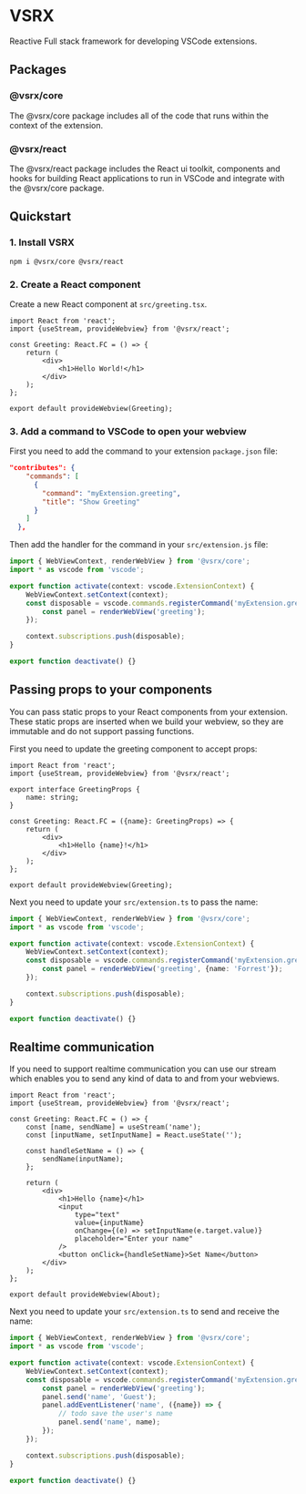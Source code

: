 # VSRX

Reactive Full stack framework for developing VSCode extensions.

## Packages

### @vsrx/core

The @vsrx/core package includes all of the code that runs within the context of the extension.

### @vsrx/react

The @vsrx/react package includes the React ui toolkit, components and hooks for building React applications to run in VSCode and integrate with
the @vsrx/core package.

## Quickstart

### 1. Install VSRX

```shell
npm i @vsrx/core @vsrx/react
```

### 2. Create a React component

Create a new React component at `src/greeting.tsx`.

```tsx
import React from 'react';
import {useStream, provideWebview} from '@vsrx/react';

const Greeting: React.FC = () => {
    return (
        <div>
            <h1>Hello World!</h1>
        </div>
    );
};

export default provideWebview(Greeting);
```

### 3. Add a command to VSCode to open your webview

First you need to add the command to your extension `package.json` file:

```json
"contributes": {
    "commands": [
      {
        "command": "myExtension.greeting",
        "title": "Show Greeting"
      }
    ]
  },
```

Then add the handler for the command in your `src/extension.js` file:

```typescript
import { WebViewContext, renderWebView } from '@vsrx/core';
import * as vscode from 'vscode';

export function activate(context: vscode.ExtensionContext) {
    WebViewContext.setContext(context);
    const disposable = vscode.commands.registerCommand('myExtension.greeting', () => {
        const panel = renderWebView('greeting');
    });

    context.subscriptions.push(disposable);
}

export function deactivate() {}
```

## Passing props to your components

You can pass static props to your React components from your extension. These static props are inserted when we build your webview, so they are immutable and do not support passing functions.

First you need to update the greeting component to accept props:

```tsx
import React from 'react';
import {useStream, provideWebview} from '@vsrx/react';

export interface GreetingProps {
    name: string;
}

const Greeting: React.FC = ({name}: GreetingProps) => {
    return (
        <div>
            <h1>Hello {name}!</h1>
        </div>
    );
};

export default provideWebview(Greeting);
```

Next you need to update your `src/extension.ts` to pass the name:

```typescript
import { WebViewContext, renderWebView } from '@vsrx/core';
import * as vscode from 'vscode';

export function activate(context: vscode.ExtensionContext) {
    WebViewContext.setContext(context);
    const disposable = vscode.commands.registerCommand('myExtension.greeting', () => {
        const panel = renderWebView('greeting', {name: 'Forrest'});
    });

    context.subscriptions.push(disposable);
}

export function deactivate() {}
```

## Realtime communication

If you need to support realtime communication you can use our stream which enables you to send any kind of data to and from your webviews.

```tsx
import React from 'react';
import {useStream, provideWebview} from '@vsrx/react';

const Greeting: React.FC = () => {
    const [name, sendName] = useStream('name');
    const [inputName, setInputName] = React.useState('');

    const handleSetName = () => {
        sendName(inputName);
    };

    return (
        <div>
            <h1>Hello {name}</h1>
            <input 
                type="text" 
                value={inputName} 
                onChange={(e) => setInputName(e.target.value)} 
                placeholder="Enter your name" 
            />
            <button onClick={handleSetName}>Set Name</button>
        </div>
    );
};

export default provideWebview(About);
```

Next you need to update your `src/extension.ts` to send and receive the name:

```typescript
import { WebViewContext, renderWebView } from '@vsrx/core';
import * as vscode from 'vscode';

export function activate(context: vscode.ExtensionContext) {
    WebViewContext.setContext(context);
    const disposable = vscode.commands.registerCommand('myExtension.greeting', () => {
        const panel = renderWebView('greeting');
        panel.send('name', 'Guest');
        panel.addEventListener('name', ({name}) => {
            // todo save the user's name
            panel.send('name', name);
        });
    });

    context.subscriptions.push(disposable);
}

export function deactivate() {}
```